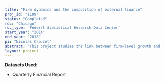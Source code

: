 ```yaml
---
title: "Firm dynamics and the composition of external finance"
proj_id: "1189"
status: "Completed"
rdc: "Chicago"
rdc_type: "Federal Statistical Research Data Center"
start_year: "2014"
end_year: "2018"
pi: "Nicolas Crouzet"
abstract: "This project studies the link between firm-level growth and the structure of firms' debt, using the Quarterly Financial Report (QFR) of manufacturing firms. Benefits to the Census Bureau include the construction of time series moments of QFR variables that address issues raised by firm reclassification across asset size bins, as well tabulations of the QFR using an alternative size criterion (sales)."
layout: project
---
```


**Datasets Used:**

  - Quarterly Financial Report 

